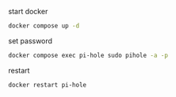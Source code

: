 start docker
```sh
docker compose up -d
```

set password
```sh
docker compose exec pi-hole sudo pihole -a -p
```

restart
```sh
docker restart pi-hole
```

